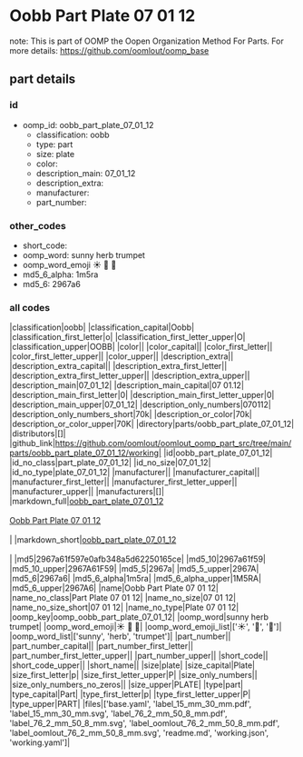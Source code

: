 # Oobb Part Plate 07 01 12  

note: This is part of OOMP the Oopen Organization Method For Parts. For more details: https://github.com/oomlout/oomp_base

##  part details





### id
* oomp_id: oobb_part_plate_07_01_12
  * classification: oobb
  * type: part
  * size: plate
  * color: 
  * description_main: 07_01_12
  * description_extra: 
  * manufacturer: 
  * part_number: 

### other_codes
* short_code: 
* oomp_word: sunny herb trumpet
* oomp_word_emoji :sunny: :herb: :trumpet:
* md5_6_alpha: 1m5ra
* md5_6: 2967a6

### all codes 
|classification|oobb|
|classification_capital|Oobb|
|classification_first_letter|o|
|classification_first_letter_upper|O|
|classification_upper|OOBB|
|color||
|color_capital||
|color_first_letter||
|color_first_letter_upper||
|color_upper||
|description_extra||
|description_extra_capital||
|description_extra_first_letter||
|description_extra_first_letter_upper||
|description_extra_upper||
|description_main|07_01_12|
|description_main_capital|07 01.12|
|description_main_first_letter|0|
|description_main_first_letter_upper|0|
|description_main_upper|07_01_12|
|description_only_numbers|070112|
|description_only_numbers_short|70k|
|description_or_color|70k|
|description_or_color_upper|70K|
|directory|parts/oobb_part_plate_07_01_12|
|distributors|[]|
|github_link|https://github.com/oomlout/oomlout_oomp_part_src/tree/main/parts/oobb_part_plate_07_01_12/working|
|id|oobb_part_plate_07_01_12|
|id_no_class|part_plate_07_01_12|
|id_no_size|07_01_12|
|id_no_type|plate_07_01_12|
|manufacturer||
|manufacturer_capital||
|manufacturer_first_letter||
|manufacturer_first_letter_upper||
|manufacturer_upper||
|manufacturers|[]|
|markdown_full|[oobb_part_plate_07_01_12](https://github.com/oomlout/oomlout_oomp_part_src/tree/main/parts/oobb_part_plate_07_01_12/working)<br>[](https://github.com/oomlout/oomlout_oomp_part_src/tree/main/parts/oobb_part_plate_07_01_12/working)<br>[Oobb Part Plate 07 01 12](https://github.com/oomlout/oomlout_oomp_part_src/tree/main/parts/oobb_part_plate_07_01_12/working)<br><br>|
|markdown_short|[oobb_part_plate_07_01_12](https://github.com/oomlout/oomlout_oomp_part_src/tree/main/parts/oobb_part_plate_07_01_12/working)<br><br>|
|md5|2967a61f597e0afb348a5d62250165ce|
|md5_10|2967a61f59|
|md5_10_upper|2967A61F59|
|md5_5|2967a|
|md5_5_upper|2967A|
|md5_6|2967a6|
|md5_6_alpha|1m5ra|
|md5_6_alpha_upper|1M5RA|
|md5_6_upper|2967A6|
|name|Oobb Part Plate 07 01 12|
|name_no_class|Part Plate 07 01 12|
|name_no_size|07 01 12|
|name_no_size_short|07 01 12|
|name_no_type|Plate 07 01 12|
|oomp_key|oomp_oobb_part_plate_07_01_12|
|oomp_word|sunny herb trumpet|
|oomp_word_emoji|:sunny: :herb: :trumpet:|
|oomp_word_emoji_list|[':sunny:', ':herb:', ':trumpet:']|
|oomp_word_list|['sunny', 'herb', 'trumpet']|
|part_number||
|part_number_capital||
|part_number_first_letter||
|part_number_first_letter_upper||
|part_number_upper||
|short_code||
|short_code_upper||
|short_name||
|size|plate|
|size_capital|Plate|
|size_first_letter|p|
|size_first_letter_upper|P|
|size_only_numbers||
|size_only_numbers_no_zeros||
|size_upper|PLATE|
|type|part|
|type_capital|Part|
|type_first_letter|p|
|type_first_letter_upper|P|
|type_upper|PART|
|files|['base.yaml', 'label_15_mm_30_mm.pdf', 'label_15_mm_30_mm.svg', 'label_76_2_mm_50_8_mm.pdf', 'label_76_2_mm_50_8_mm.svg', 'label_oomlout_76_2_mm_50_8_mm.pdf', 'label_oomlout_76_2_mm_50_8_mm.svg', 'readme.md', 'working.json', 'working.yaml']|
